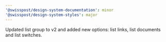 ```yaml
---
'@swisspost/design-system-documentation': minor
'@swisspost/design-system-styles': major
---
```


Updated list group to v2 and added new options: list links, list documents and list switches.
